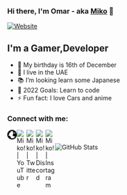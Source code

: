 ### Hi there, I'm Omar - aka [Miko][website] 👋 

[![Website](https://img.shields.io/website?label=m1ko.xyz&style=for-the-badge&url=https%3A%2F%2Fm1ko.xyz)](https://m1ko.xyz)

## I'm a Gamer,Developer

- 🎂 My birthday is 16th of December
- 🌱 I live in the UAE 
- 📚 I’m looking learn some Japanese
- 🥅 2022 Goals: Learn to code
- ⚡ Fun fact: I love Cars and anime

### Connect with me:

[<img align="left" alt="m1ko.xyz" width="22px" src="https://raw.githubusercontent.com/iconic/open-iconic/master/svg/globe.svg" />][website]
[<img align="left" alt="Miko! | YouTube" width="22px" src="https://cdn.jsdelivr.net/npm/simple-icons@v3/icons/youtube.svg" />][youtube]
[<img align="left" alt="Miko! | Twitter" width="22px" src="https://cdn.jsdelivr.net/npm/simple-icons@v3/icons/twitter.svg" />][twitter]
[<img align="left" alt="Miko! | Discord" width="22px" src="https://cdn.jsdelivr.net/npm/simple-icons@v3/icons/discord.svg" />][discord]
[<img align="left" alt="Miko! | Instagram" width="22px" src="https://cdn.jsdelivr.net/npm/simple-icons@v3/icons/instagram.svg" />][instagram]

<br />




![GitHub Stats](https://github-readme-stats.vercel.app/api?username=q6s&theme=buefy)

[website]: https://m1ko.xyz
[twitter]: https://twitter.com/MikoJPX
[youtube]: https://www.youtube.com/channel/UCkgAbkFBdap6WSZT0QMgJZQ
[instagram]: https://instagram.com/6z.bl
[discord]: https://discord.com/users/305407367372341249

